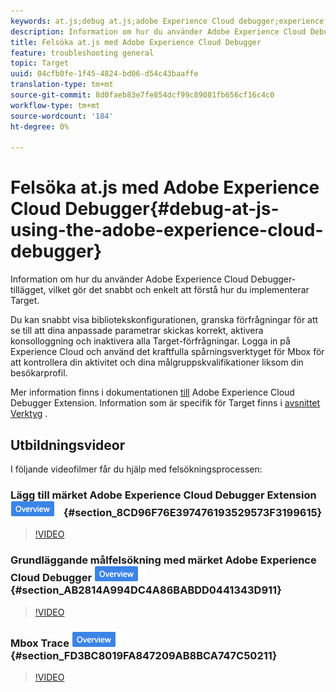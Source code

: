 ```yaml
---
keywords: at.js;debug at.js;adobe Experience Cloud debugger;experience cloud debugger;mbox trace;mbox highlight;debug;debugging
description: Information om hur du använder Adobe Experience Cloud Debugger-tillägget, vilket gör det snabbt och enkelt att förstå hur du implementerar Target.
title: Felsöka at.js med Adobe Experience Cloud Debugger
feature: troubleshooting general
topic: Target
uuid: 04cfb0fe-1f45-4824-bd06-d54c43baaffe
translation-type: tm+mt
source-git-commit: 8d0faeb83e7fe854dcf99c89081fb656cf16c4c0
workflow-type: tm+mt
source-wordcount: '184'
ht-degree: 0%

---
```



# Felsöka at.js med Adobe Experience Cloud Debugger{#debug-at-js-using-the-adobe-experience-cloud-debugger}

Information om hur du använder Adobe Experience Cloud Debugger-tillägget, vilket gör det snabbt och enkelt att förstå hur du implementerar Target.

Du kan snabbt visa bibliotekskonfigurationen, granska förfrågningar för att se till att dina anpassade parametrar skickas korrekt, aktivera konsolloggning och inaktivera alla Target-förfrågningar. Logga in på Experience Cloud och använd det kraftfulla spårningsverktyget för Mbox för att kontrollera din aktivitet och dina målgruppskvalifikationer liksom din besökarprofil.

Mer information finns i dokumentationen [till](https://docs.adobe.com/content/help/en/debugger/using/experience-cloud-debugger.html) Adobe Experience Cloud Debugger Extension. Information som är specifik för Target finns i [avsnittet Verktyg](https://docs.adobe.com/content/help/en/debugger/using/tools.html) .

## Utbildningsvideor

I följande videofilmer får du hjälp med felsökningsprocessen:

### Lägg till märket Adobe Experience Cloud Debugger Extension ![Overview](/help/assets/overview.png) {#section_8CD96F76E397476193529573F3199615}

>[!VIDEO](https://video.tv.adobe.com/v/23114/)

### Grundläggande målfelsökning med märket Adobe Experience Cloud Debugger ![Overview](/help/assets/overview.png) {#section_AB2814A994DC4A86BABDD0441343D911}

>[!VIDEO](https://video.tv.adobe.com/v/23115/)

### Mbox Trace ![Overview-märke](/help/assets/overview.png) {#section_FD3BC8019FA847209AB8BCA747C50211}

>[!VIDEO](https://video.tv.adobe.com/v/23113/)
